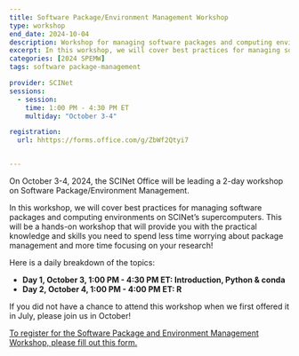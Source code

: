 ```yaml
---
title: Software Package/Environment Management Workshop
type: workshop
end_date: 2024-10-04
description: Workshop for managing software packages and computing environments
excerpt: In this workshop, we will cover best practices for managing software packages and computing environments on SCINet’s supercomputers. This will be a hands-on workshop that will provide you with the practical knowledge and skills you need to spend less time worrying about package management and more time focusing on your research!
categories: [2024 SPEMW] 
tags: software package-management

provider: SCINet
sessions: 
  - session:
    time: 1:00 PM - 4:30 PM ET
    multiday: "October 3-4"

registration: 
  url: hhttps://forms.office.com/g/ZbWf2Qtyi7


---
```


On October 3-4, 2024, the SCINet Office will be leading a 2-day workshop on Software Package/Environment Management.

In this workshop, we will cover best practices for managing software packages and computing environments on SCINet’s supercomputers. This will be a hands-on workshop that will provide you with the practical knowledge and skills you need to spend less time worrying about package management and more time focusing on your research!

Here is a daily breakdown of the topics:

*  **Day 1, October 3, 1:00 PM - 4:30 PM ET: Introduction, Python & conda**  
*  **Day 2, October 4, 1:00 PM - 4:00 PM ET: R**

If you did not have a chance to attend this workshop when we first offered it in July, please join us in October!

[To register for the Software Package and Environment Management Workshop, please fill out this form.](https://forms.office.com/g/ZbWf2Qtyi7)